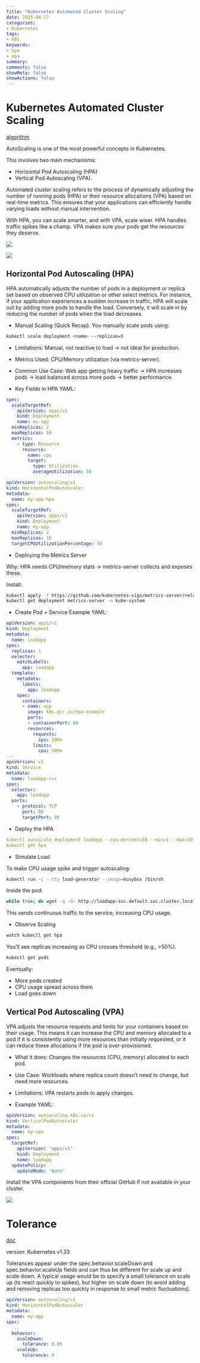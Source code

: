 ```yaml
---
Title: "Kubernetes Automated Cluster Scaling"
date: 2025-04-17
categories:
- Kubernetes
tags:
- k8s
keywords:
- hpa
- vpa
summary: 
comments: false
showMeta: false
showActions: false
---
```


# Kubernetes Automated Cluster Scaling

[algorithm](https://kubernetes.io/docs/tasks/run-application/horizontal-pod-autoscale/#algorithm-details) 

AutoScaling is one of the most powerful concepts in Kubernetes.

This involves two main mechanisms: 

- Horizontal Pod Autoscaling (HPA) 
- Vertical Pod Autoscaling (VPA).

Automated cluster scaling refers to the process of dynamically adjusting the number of running pods (HPA) or their resource allocations (VPA) based on real-time metrics. This ensures that your applications can efficiently handle varying loads without manual intervention.

With HPA, you can scale smarter, and with VPA, scale wiser. HPA handles traffic spikes like a champ.
VPA makes sure your pods get the resources they deserve.

![](assets/index_2025-04-17_16-18-28.png)

![](assets/index_2025-04-17_16-19-12.png)


## Horizontal Pod Autoscaling (HPA)

HPA automatically adjusts the number of pods in a deployment or replica set based on observed CPU utilization or other select metrics. For instance, if your application experiences a sudden increase in traffic, HPA will scale out by adding more pods to handle the load. Conversely, it will scale in by reducing the number of pods when the load decreases.

- Manual Scaling (Quick Recap). You manually scale pods using:

```sh
kubectl scale deployment <name> --replicas=5
```

- Limitations: Manual, not reactive to load → not ideal for production.

- Metrics Used: CPU/Memory utilization (via metrics-server).

- Common Use Case: Web app getting heavy traffic → HPA increases pods → load balanced across more pods → better performance.

- Key Fields in HPA YAML:

```yaml
spec:
  scaleTargetRef:
    apiVersion: apps/v1
    kind: Deployment
    name: my-app
  minReplicas: 2
  maxReplicas: 10
  metrics:
    - type: Resource
      resource:
        name: cpu
        target:
          type: Utilization
          averageUtilization: 50
```

```yaml
apiVersion: autoscaling/v1
kind: HorizontalPodAutoscaler
metadata:
  name: my-app-hpa
spec:
  scaleTargetRef:
    apiVersion: apps/v1
    kind: Deployment
    name: my-app
  minReplicas: 2
  maxReplicas: 10
  targetCPUUtilizationPercentage: 50
```

- Deploying the Metrics Server

Why: HPA needs CPU/memory stats → metrics-server collects and exposes these.

Install:

```sh
kubectl apply -f https://github.com/kubernetes-sigs/metrics-server/releases/latest/download/components.yaml
kubectl get deployment metrics-server -n kube-system
```

- Create Pod + Service
Example YAML:

```yaml
apiVersion: apps/v1
kind: Deployment
metadata:
  name: loadapp
spec:
  replicas: 1
  selector:
    matchLabels:
      app: loadapp
  template:
    metadata:
      labels:
        app: loadapp
    spec:
      containers:
      - name: app
        image: k8s.gcr.io/hpa-example
        ports:
        - containerPort: 80
        resources:
          requests:
            cpu: 200m
          limits:
            cpu: 500m
---
apiVersion: v1
kind: Service
metadata:
  name: loadapp-svc
spec:
  selector:
    app: loadapp
  ports:
    - protocol: TCP
      port: 80
      targetPort: 80
```

- Deploy the HPA

```yaml
kubectl autoscale deployment loadapp --cpu-percent=50 --min=1 --max=10
kubectl get hpa
```

- Simulate Load

To make CPU usage spike and trigger autoscaling:

```sh
kubectl run -i --tty load-generator --image=busybox /bin/sh
```

Inside the pod:

```sh
while true; do wget -q -O- http://loadapp-svc.default.svc.cluster.local; done
```

This sends continuous traffic to the service, increasing CPU usage.

- Observe Scaling

```sh
watch kubectl get hpa
```

You’ll see replicas increasing as CPU crosses threshold (e.g., >50%).

```sh
kubectl get pods
```

Eventually:

- More pods created
- CPU usage spread across them
- Load goes down


## Vertical Pod Autoscaling (VPA)

VPA adjusts the resource requests and limits for your containers based on their usage. This means it can increase the CPU and memory allocated to a pod if it is consistently using more resources than initially requested, or it can reduce these allocations if the pod is over-provisioned.

- What it does: Changes the resources (CPU, memory) allocated to each pod.

- Use Case: Workloads where replica count doesn’t need to change, but need more resources.

- Limitations: VPA restarts pods to apply changes.

- Example YAML:

```yaml
apiVersion: autoscaling.k8s.io/v1
kind: VerticalPodAutoscaler
metadata:
  name: my-vpa
spec:
  targetRef:
    apiVersion: "apps/v1"
    kind: Deployment
    name: loadapp
  updatePolicy:
    updateMode: "Auto"
```

Install the VPA components from their official GitHub if not available in your cluster.

![](assets/index_2025-04-17_16-17-34.png)

# Tolerance

[doc](https://kubernetes.io/blog/2025/04/28/kubernetes-v1-33-hpa-configurable-tolerance/) 

version: Kubernetes v1.33

Tolerances appear under the spec.behavior.scaleDown and spec.behavior.scaleUp fields and can thus be different for scale up and scale down. A typical usage would be to specify a small tolerance on scale up (to react quickly to spikes), but higher on scale down (to avoid adding and removing replicas too quickly in response to small metric fluctuations).

```yaml
apiVersion: autoscaling/v2
kind: HorizontalPodAutoscaler
metadata:
  name: my-app
spec:
  ...
  behavior:
    scaleDown:
      tolerance: 0.05
    scaleUp:
      tolerance: 0
```
